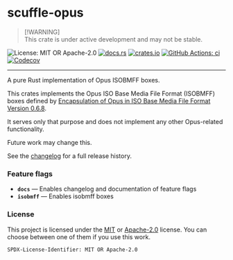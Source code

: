 <!-- cargo-sync-rdme title [[ -->

# scuffle-opus

<!-- cargo-sync-rdme ]] -->

> [!WARNING]\
> This crate is under active development and may not be stable.

<!-- cargo-sync-rdme badge [[ -->

![License: MIT OR Apache-2.0](https://img.shields.io/crates/l/scuffle-opus.svg?style=flat-square)
[![docs.rs](https://img.shields.io/docsrs/scuffle-opus.svg?logo=docs.rs&style=flat-square)](https://docs.rs/scuffle-opus)
[![crates.io](https://img.shields.io/crates/v/scuffle-opus.svg?logo=rust&style=flat-square)](https://crates.io/crates/scuffle-opus)
[![GitHub Actions: ci](https://img.shields.io/github/actions/workflow/status/scufflecloud/scuffle/ci.yaml.svg?label=ci&logo=github&style=flat-square)](https://github.com/scufflecloud/scuffle/actions/workflows/ci.yaml)
[![Codecov](https://img.shields.io/codecov/c/github/scufflecloud/scuffle.svg?label=codecov&logo=codecov&style=flat-square)](https://codecov.io/gh/scufflecloud/scuffle)

<!-- cargo-sync-rdme ]] -->

---

<!-- cargo-sync-rdme rustdoc [[ -->

A pure Rust implementation of Opus ISOBMFF boxes.

This crates implements the Opus ISO Base Media File Format (ISOBMFF) boxes defined by [Encapsulation of Opus in ISO Base Media File Format Version 0.6.8](https://www.opus-codec.org/docs/opus_in_isobmff.html).

It serves only that purpose and does not implement any other Opus-related functionality.

Future work may change this.

See the [changelog](./CHANGELOG.md) for a full release history.

### Feature flags

- **`docs`** — Enables changelog and documentation of feature flags
- **`isobmff`** — Enables isobmff boxes

### License

This project is licensed under the [MIT](./LICENSE.MIT) or [Apache-2.0](./LICENSE.Apache-2.0) license.
You can choose between one of them if you use this work.

`SPDX-License-Identifier: MIT OR Apache-2.0`

<!-- cargo-sync-rdme ]] -->
